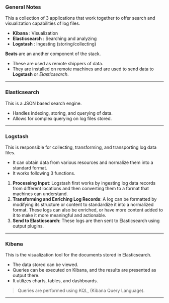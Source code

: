 ### General Notes

This a collection of 3 applications that work together to offer search and visualization capabilities of log files.
- **Kibana** : Visualization
- **Elasticsearch** : Searching and analyzing
- **Logstash** : Ingesting (storing/collecting)

**Beats** are an another component of the stack.
- These are used as remote shippers of data.
- They are installed on remote machines and are used to send data to **Logstash** or _Elasticsearch_.

---
### Elasticsearch

This is a JSON based search engine.
- Handles indexing, storing, and querying of data.
- Allows for complex querying on log files stored.

---
### Logstash

This is responsible for collecting, transforming, and transporting log data files.
- It can obtain data from various resources and normalize them into a standard format.
- It works following 3 functions.

1. **Processing Input**: Logstash first works by ingesting log data records from different locations and then converting them to a format that machines can understand.
2. **Transforming and Enriching Log Records**: A log can be formatted by modifying its structure or content to standardize it into a normalized format. These logs can also be enriched, or have more content added to it to make it more meaningful and actionable.
3. **Send to Elasticsearch**: These logs are then sent to Elasticsearch using output plugins.

---
### Kibana

This is the visualization tool for the documents stored in Elasticsearch.
- The data stored can be viewed.
- Queries can be executed on Kibana, and the results are presented as output there.
- It utilizes charts, tables, and dashboards.

> Queries are performed using KQL, (Kibana Query Language).

---
